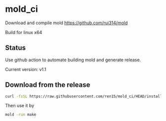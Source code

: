 # mold_ci

Download and compile mold https://github.com/rui314/mold

Build for linux x64

## Status
Use github action to automate building mold and generate release.

Current version: v1.1

## Download from the release

```bash
curl -fsSL https://raw.githubusercontent.com/ren15/mold_ci/HEAD/install.sh | bash
```

Then use it by 
```bash
mold -run make
```
